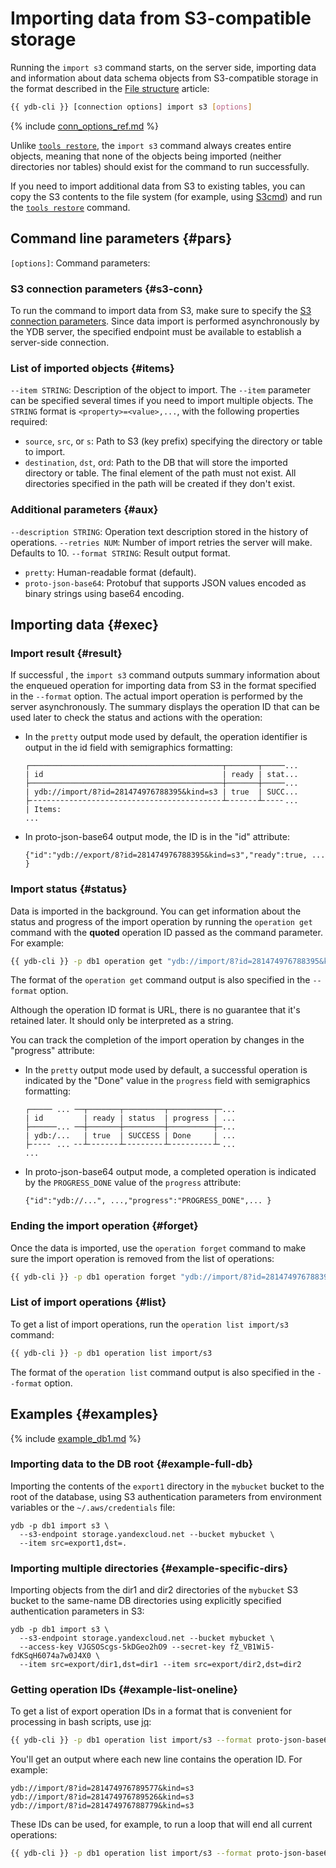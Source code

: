 # Importing data from S3-compatible storage

Running the `import s3` command starts, on the server side, importing data and information about data schema objects from S3-compatible storage in the format described in the [File structure](../file_structure.md) article:

```bash
{{ ydb-cli }} [connection options] import s3 [options]
```

{% include [conn_options_ref.md](../../commands/_includes/conn_options_ref.md) %}

Unlike [`tools restore`](../tools_restore.md), the `import s3` command always creates entire objects, meaning that none of the objects being imported (neither directories nor tables) should exist for the command to run successfully.

If you need to import additional data from S3 to existing tables, you can copy the S3 contents to the file system (for example, using [S3cmd](https://s3tools.org/s3cmd)) and run the [`tools restore`](../tools_restore.md) command.

## Command line parameters {#pars}

`[options]`: Command parameters:

### S3 connection parameters {#s3-conn}

To run the command to import data from S3, make sure to specify the [S3 connection parameters](../s3_conn.md). Since data import is performed asynchronously by the YDB server, the specified endpoint must be available to establish a server-side connection.

### List of imported objects {#items}

`--item STRING`: Description of the object to import. The `--item` parameter can be specified several times if you need to import multiple objects. The `STRING` format is `<property>=<value>,...`, with the following properties required:

- `source`, `src`, or `s`: Path to S3 (key prefix) specifying the directory or table to import.
- `destination`, `dst`, or`d`: Path to the DB that will store the imported directory or table. The final element of the path must not exist. All directories specified in the path will be created if they don't exist.

### Additional parameters {#aux}

`--description STRING`: Operation text description stored in the history of operations. `--retries NUM`: Number of import retries the server will make. Defaults to 10.
`--format STRING`: Result output format.

- `pretty`: Human-readable format (default).
- `proto-json-base64`: Protobuf that supports JSON values encoded as binary strings using base64 encoding.

## Importing data {#exec}

### Import result {#result}

If successful , the `import s3` command outputs summary information about the enqueued operation for importing data from S3 in the format specified in the `--format` option. The actual import operation is performed by the server asynchronously. The summary displays the operation ID that can be used later to check the status and actions with the operation:

- In the `pretty` output mode used by default, the operation identifier is output in the id field with semigraphics formatting:

  ```
  ┌───────────────────────────────────────────┬───────┬─────...
  | id                                        | ready | stat...
  ├───────────────────────────────────────────┼───────┼─────...
  | ydb://import/8?id=281474976788395&kind=s3 | true  | SUCC...
  ├╴╴╴╴╴╴╴╴╴╴╴╴╴╴╴╴╴╴╴╴╴╴╴╴╴╴╴╴╴╴╴╴╴╴╴╴╴╴╴╴╴╴╴┴╴╴╴╴╴╴╴┴╴╴╴╴╴...
  | Items:
  ...                                                   
  ```

- In proto-json-base64 output mode, the ID is in the "id" attribute:

  ```
  {"id":"ydb://export/8?id=281474976788395&kind=s3","ready":true, ... }
  ```

### Import status {#status}

Data is imported in the background. You can get information about the status and progress of the import operation by running the `operation get` command with the **quoted** operation ID passed as the command parameter. For example:

```bash
{{ ydb-cli }} -p db1 operation get "ydb://import/8?id=281474976788395&kind=s3"
```

The format of the `operation get` command output is also specified in the `--format` option.

Although the operation ID format is URL, there is no guarantee that it's retained later. It should only be interpreted as a string.

You can track the completion of the import operation by changes in the "progress" attribute:

- In the `pretty` output mode used by default, a successful operation is indicated by the "Done" value in the `progress` field with semigraphics formatting:

  ```
  ┌───── ... ──┬───────┬─────────┬──────────┬─...
  | id         | ready | status  | progress | ...
  ├──────... ──┼───────┼─────────┼──────────┼─...
  | ydb:/...   | true  | SUCCESS | Done     | ...
  ├╴╴╴╴╴ ... ╴╴┴╴╴╴╴╴╴╴┴╴╴╴╴╴╴╴╴╴┴╴╴╴╴╴╴╴╴╴╴┴╴...
  ...
  ```

- In proto-json-base64 output mode, a completed operation is indicated by the `PROGRESS_DONE` value of the `progress` attribute:

  ```
  {"id":"ydb://...", ...,"progress":"PROGRESS_DONE",... }
  ```

### Ending the import operation {#forget}

Once the data is imported, use the `operation forget` command to make sure the import operation is removed from the list of operations:

```bash
{{ ydb-cli }} -p db1 operation forget "ydb://import/8?id=281474976788395&kind=s3"
```

### List of import operations {#list}

To get a list of import operations, run the `operation list import/s3` command:

```bash
{{ ydb-cli }} -p db1 operation list import/s3
```

The format of the `operation list` command output is also specified in the `--format` option.

## Examples {#examples}

{% include [example_db1.md](../../_includes/example_db1.md) %}

### Importing data to the DB root {#example-full-db}

Importing the contents of the `export1` directory in the `mybucket` bucket to the root of the database, using S3 authentication parameters from environment variables or the `~/.aws/credentials` file:

```
ydb -p db1 import s3 \
  --s3-endpoint storage.yandexcloud.net --bucket mybucket \
  --item src=export1,dst=.
```

### Importing multiple directories {#example-specific-dirs}

Importing objects from the dir1 and dir2 directories of the `mybucket` S3 bucket to the same-name DB directories using explicitly specified authentication parameters in S3:

```
ydb -p db1 import s3 \
  --s3-endpoint storage.yandexcloud.net --bucket mybucket \
  --access-key VJGSOScgs-5kDGeo2hO9 --secret-key fZ_VB1Wi5-fdKSqH6074a7w0J4X0 \
  --item src=export/dir1,dst=dir1 --item src=export/dir2,dst=dir2
```

### Getting operation IDs {#example-list-oneline}

To get a list of export operation IDs in a format that is convenient for processing in bash scripts, use [jq](https://stedolan.github.io/jq/download/):

```bash
{{ ydb-cli }} -p db1 operation list import/s3 --format proto-json-base64 | jq -r ".operations[].id"
```

You'll get an output where each new line contains the operation ID. For example:

```
ydb://import/8?id=281474976789577&kind=s3
ydb://import/8?id=281474976789526&kind=s3
ydb://import/8?id=281474976788779&kind=s3
```

These IDs can be used, for example, to run a loop that will end all current operations:

```bash
{{ ydb-cli }} -p db1 operation list import/s3 --format proto-json-base64 | jq -r ".operations[].id" | while read line; do {{ ydb-cli }} -p db1 operation forget $line;done
```

